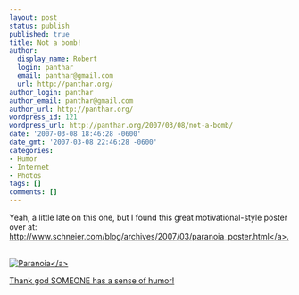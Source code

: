 ```yaml
---
layout: post
status: publish
published: true
title: Not a bomb!
author:
  display_name: Robert
  login: panthar
  email: panthar@gmail.com
  url: http://panthar.org/
author_login: panthar
author_email: panthar@gmail.com
author_url: http://panthar.org/
wordpress_id: 121
wordpress_url: http://panthar.org/2007/03/08/not-a-bomb/
date: '2007-03-08 18:46:28 -0600'
date_gmt: '2007-03-08 22:46:28 -0600'
categories:
- Humor
- Internet
- Photos
tags: []
comments: []
---
```

<p>Yeah, a little late on this one, but I found this great motivational-style poster over at:<a href="http:&#47;&#47;www.schneier.com&#47;blog&#47;archives&#47;2007&#47;03&#47;paranoia_poster.html" title="http:&#47;&#47;www.schneier.com&#47;blog&#47;archives&#47;2007&#47;03&#47;paranoia_poster.html" target="_blank"><br />
http:&#47;&#47;www.schneier.com&#47;blog&#47;archives&#47;2007&#47;03&#47;paranoia_poster.html<&#47;a>.</p>
<p><a href="http:&#47;&#47;digitalfury.popmartian.com&#47;images&#47;20070202&#47;paranoia.jpg" target="_blank"><br />
<img src="http:&#47;&#47;digitalfury.popmartian.com&#47;images&#47;20070202&#47;paranoia.jpg" title="Paranoia" alt="Paranoia" &#47;><&#47;a></p>
<p>Thank god SOMEONE has a sense of humor!</p>
